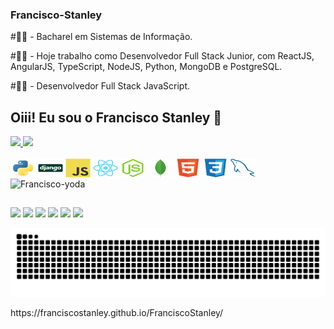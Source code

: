<!--
**FranciscoStanley/FranciscoStanley** is a ✨ _special_ ✨ repository because its `README.md` (this file) appears on your GitHub profile.

Here are some ideas to get you started:
-->
### Francisco-Stanley

#👨‍🎓 - Bacharel em Sistemas de Informação.

#👨‍💻 - Hoje trabalho como Desenvolvedor Full Stack Junior, com ReactJS, AngularJS, TypeScript, NodeJS, Python, MongoDB e PostgreSQL.

#👨‍💻 - Desenvolvedor Full Stack JavaScript.

## Oiii! Eu sou o Francisco Stanley 👋

 <div>
  <a href="https://github.com/FranciscoStanley">
   <img height="180em" src="https://github-readme-stats.vercel.app/api?username=franciscostanley&show_icons=true&theme=dracula&include_all_commits=true&count_private=true"/>
   <img height="180em" src="https://github-readme-stats.vercel.app/api/top-langs/?username=franciscostanley&layout=compact&langs_count=7&theme=dracula"/>
  </a>
</div>
 
 <div style="display: inline_block"></br>
  <img align="center" alt="Francisco-Python" height="30" width="40" src="https://raw.githubusercontent.com/devicons/devicon/master/icons/python/python-original.svg">
   <img align="center" alt="Francisco-Django" height="30" width="40" src="https://raw.githubusercontent.com/devicons/devicon/master/icons/django/django-original.svg">
   <img align="center" alt="Francisco-Js" height="30" width="40" src="https://raw.githubusercontent.com/devicons/devicon/master/icons/javascript/javascript-original.svg">
   <img align="center" alt="Francisco-Kotlin" height="30" width="40" src="https://raw.githubusercontent.com/devicons/devicon/master/icons/react/react-original.svg">
  <img align="center" alt="Francisco-Kotlin" height="30" width="40" src="https://raw.githubusercontent.com/devicons/devicon/master/icons/nodejs/nodejs-original.svg">
   <img align="center" alt="Francisco-Mysql" height="30" width="40" src="https://raw.githubusercontent.com/devicons/devicon/master/icons/mongodb/mongodb-original.svg">
  <img align="center" alt="Francisco-HTML" height="30" width="40" src="https://raw.githubusercontent.com/devicons/devicon/master/icons/html5/html5-original.svg">
  <img align="center" alt="Francisco-CSS" height="30" width="40" src="https://raw.githubusercontent.com/devicons/devicon/master/icons/css3/css3-original.svg">
  <img align="center" alt="Francisco-Mysql" height="30" width="40" src="https://raw.githubusercontent.com/devicons/devicon/master/icons/mysql/mysql-original.svg">
  <img align="center" alt="Francisco-yoda" height="200" width="390" src="https://media.giphy.com/media/ohT97gdpR40vK/giphy.gif">
</div>
 
  ##
 
<div> 
  <a href="https://www.youtube.com/channel/UCwk1UO8WUBiKKadiHZY0SWw" target="_blank"><img src="https://img.shields.io/badge/YouTube-FF0000?style=for-the-   badge&logo=youtube&logoColor=white" target="_blank"></a>
  <a href="https://www.instagram.com/offensive_ethical_hacker" target="_blank"><img src="https://img.shields.io/badge/-Instagram-%23E4405F?style=for-the-badge&logo=instagram&logoColor=white" target="_blank"></a>
 	<a href="https://www.twitch.tv" target="_blank"><img src="https://img.shields.io/badge/Twitch-9146FF?style=for-the-badge&logo=twitch&logoColor=white" target="_blank"></a>
 <a href="https://discord.gg" target="_blank"><img src="https://img.shields.io/badge/Discord-7289DA?style=for-the-badge&logo=discord&logoColor=white" target="_blank"></a> 
  <a href = "mailto:franciscothestanley@gmail.com"><img src="https://img.shields.io/badge/-Gmail-%23333?style=for-the-badge&logo=gmail&logoColor=white" target="_blank"></a>
  <a href="https://www.linkedin.com/in/francisco-stanley-rodrigues-albuquerque-2646851aa" target="_blank"><img src="https://img.shields.io/badge/-LinkedIn-%230077B5?style=for-the-badge&logo=linkedin&logoColor=white" target="_blank"></a> 
 
  ![Snake animation](https://github.com/FranciscoStanley/franciscostanleyaction/blob/main/cobrinha.svg)
 
</div>
https://franciscostanley.github.io/FranciscoStanley/
